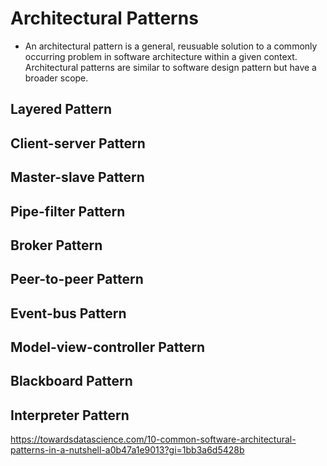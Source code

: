 # Architectural Patterns

- An architectural pattern is a general, reusuable solution to a commonly occurring problem in software architecture within a given context. Architectural patterns are similar to software design pattern but have a broader scope.

## Layered Pattern

## Client-server Pattern

## Master-slave Pattern

## Pipe-filter Pattern

## Broker Pattern

## Peer-to-peer Pattern

## Event-bus Pattern

## Model-view-controller Pattern

## Blackboard Pattern

## Interpreter Pattern

https://towardsdatascience.com/10-common-software-architectural-patterns-in-a-nutshell-a0b47a1e9013?gi=1bb3a6d5428b